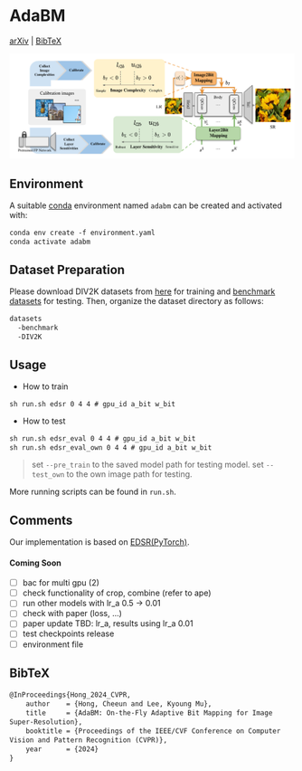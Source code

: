# AdaBM
[arXiv](TBD) | [BibTeX](#bibtex)


<!-- <p align="center">
<img src=assets/results.gif />
</p> -->

<p align="center">
<img src=assets/cover_adabm.png />
</p>



## Environment
A suitable [conda](https://conda.io/) environment named `adabm` can be created and activated with:
```
conda env create -f environment.yaml
conda activate adabm
```

## Dataset Preparation
Please download DIV2K datasets from [here](https://cv.snu.ac.kr/research/EDSR/DIV2K.tar) for training and [benchmark datasets](https://cv.snu.ac.kr/research/EDSR/benchmark.tar) for testing.
Then, organize the dataset directory as follows:

```
datasets
  -benchmark
  -DIV2K
```


## Usage

* How to train

```
sh run.sh edsr 0 4 4 # gpu_id a_bit w_bit 
```

* How to test

```
sh run.sh edsr_eval 0 4 4 # gpu_id a_bit w_bit 
sh run.sh edsr_eval_own 0 4 4 # gpu_id a_bit w_bit 
```

> set `--pre_train` to the saved model path for testing model.
> set `--test_own` to the own image path for testing.

More running scripts can be found in `run.sh`. 



## Comments
Our implementation is based on [EDSR(PyTorch)](https://github.com/thstkdgus35/EDSR-PyTorch).

#### Coming Soon
 - [ ] bac for multi gpu (2)
 - [ ] check functionality of crop, combine (refer to ape)
 - [ ] run other models with lr_a 0.5 -> 0.01
 - [ ] check with paper (loss, ...)
 - [ ] paper update TBD: lr_a, results using lr_a 0.01
 - [ ] test checkpoints release
 - [ ] environment file

## BibTeX
```
@InProceedings{Hong_2024_CVPR,
    author    = {Hong, Cheeun and Lee, Kyoung Mu},
    title     = {AdaBM: On-the-Fly Adaptive Bit Mapping for Image Super-Resolution},
    booktitle = {Proceedings of the IEEE/CVF Conference on Computer Vision and Pattern Recognition (CVPR)},
    year      = {2024}
}
```
